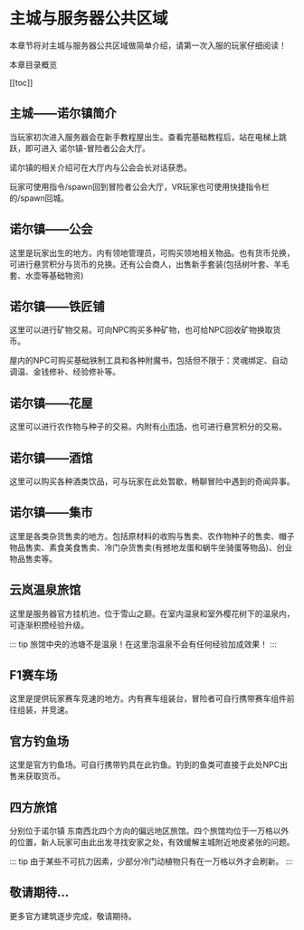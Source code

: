 # 主城与服务器公共区域

本章节将对主城与服务器公共区域做简单介绍，请第一次入服的玩家仔细阅读！

本章目录概览

[[toc]]

## 主城——诺尔镇简介

当玩家初次进入服务器会在新手教程屋出生。查看完基础教程后，站在电梯上跳跃，即可进入 诺尔镇-冒险者公会大厅。

诺尔镇的相关介绍可在大厅内与公会会长对话获悉。

玩家可使用指令/spawn回到冒险者公会大厅，VR玩家也可使用快捷指令栏的/spawn回城。

## 诺尔镇——公会

这里是玩家出生的地方。内有领地管理员，可购买领地相关物品。也有货币兑换，可进行悬赏积分与货币的兑换。还有公会商人，出售新手套装(包括树叶套、羊毛套、水壶等基础物资)

## 诺尔镇——铁匠铺

这里可以进行矿物交易。可向NPC购买多种矿物，也可给NPC回收矿物换取货币。

屋内的NPC可购买基础铁制工具和各种附魔书，包括但不限于：灵魂绑定、自动调温、金钱修补、经验修补等。

## 诺尔镇——花屋

这里可以进行农作物与种子的交易。内附有[小市场](/eco.md)，也可进行悬赏积分的交易。

## 诺尔镇——酒馆

这里可以购买各种酒类饮品，可与玩家在此处暂歇，畅聊冒险中遇到的奇闻异事。

## 诺尔镇——集市

这里是各类杂货售卖的地方。包括原材料的收购与售卖、农作物种子的售卖、帽子物品售卖、素食美食售卖、冷门杂货售卖(有撼地龙蛋和蜗牛坐骑蛋等物品)、创业物品售卖等。

## 云岚温泉旅馆

这里是服务器官方挂机池，位于雪山之巅。在室内温泉和室外樱花树下的温泉内，可逐渐积攒经验升级。

::: tip
旅馆中央的池塘不是温泉！在这里泡温泉不会有任何经验加成效果！
:::

## F1赛车场

这里是提供玩家赛车竞速的地方。内有赛车组装台，冒险者可自行携带赛车组件前往组装，并竞速。

## 官方钓鱼场

这里是官方钓鱼场。可自行携带钓具在此钓鱼。钓到的鱼类可直接于此处NPC出售来获取货币。

## 四方旅馆

分别位于诺尔镇 东南西北四个方向的偏远地区旅馆。四个旅馆均位于一万格以外的位置，新人玩家可由此出发寻找安家之处，有效缓解主城附近地皮紧张的问题。

::: tip
由于某些不可抗力因素，少部分冷门动植物只有在一万格以外才会刷新。
:::

## 敬请期待...

更多官方建筑逐步完成，敬请期待。
